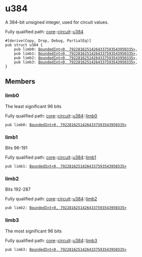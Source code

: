 # u384

A 384-bit unsigned integer, used for circuit values.

Fully qualified path: [core](./core.md)::[circuit](./core-circuit.md)::[u384](./core-circuit-u384.md)

<pre><code class="language-cairo">#[derive(Copy, Drop, Debug, PartialEq)]
pub struct u384 {
    pub limb0: <a href="core-internal-bounded_int-BoundedInt.html">BoundedInt&lt;0, 79228162514264337593543950335&gt;</a>,
    pub limb1: <a href="core-internal-bounded_int-BoundedInt.html">BoundedInt&lt;0, 79228162514264337593543950335&gt;</a>,
    pub limb2: <a href="core-internal-bounded_int-BoundedInt.html">BoundedInt&lt;0, 79228162514264337593543950335&gt;</a>,
    pub limb3: <a href="core-internal-bounded_int-BoundedInt.html">BoundedInt&lt;0, 79228162514264337593543950335&gt;</a>,
}</code></pre>

## Members

### limb0

The least significant 96 bits

Fully qualified path: [core](./core.md)::[circuit](./core-circuit.md)::[u384](./core-circuit-u384.md)::[limb0](./core-circuit-u384.md#limb0)

<pre><code class="language-cairo">pub limb0: <a href="core-internal-bounded_int-BoundedInt.html">BoundedInt&lt;0, 79228162514264337593543950335&gt;</a></code></pre>


### limb1

Bits 96-191

Fully qualified path: [core](./core.md)::[circuit](./core-circuit.md)::[u384](./core-circuit-u384.md)::[limb1](./core-circuit-u384.md#limb1)

<pre><code class="language-cairo">pub limb1: <a href="core-internal-bounded_int-BoundedInt.html">BoundedInt&lt;0, 79228162514264337593543950335&gt;</a></code></pre>


### limb2

Bits 192-287

Fully qualified path: [core](./core.md)::[circuit](./core-circuit.md)::[u384](./core-circuit-u384.md)::[limb2](./core-circuit-u384.md#limb2)

<pre><code class="language-cairo">pub limb2: <a href="core-internal-bounded_int-BoundedInt.html">BoundedInt&lt;0, 79228162514264337593543950335&gt;</a></code></pre>


### limb3

The most significant 96 bits

Fully qualified path: [core](./core.md)::[circuit](./core-circuit.md)::[u384](./core-circuit-u384.md)::[limb3](./core-circuit-u384.md#limb3)

<pre><code class="language-cairo">pub limb3: <a href="core-internal-bounded_int-BoundedInt.html">BoundedInt&lt;0, 79228162514264337593543950335&gt;</a></code></pre>


